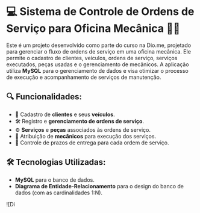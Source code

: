 # 💻 **Sistema de Controle de Ordens de Serviço para Oficina Mecânica** 🚗🔧

Este é um projeto desenvolvido como parte do curso na Dio.me, projetado para gerenciar o fluxo de ordens de serviço em uma oficina mecânica. Ele permite o cadastro de clientes, veículos, ordens de serviço, serviços executados, peças usadas e o gerenciamento de mecânicos. A aplicação utiliza **MySQL** para o gerenciamento de dados e visa otimizar o processo de execução e acompanhamento de serviços de manutenção.

## 🔍 Funcionalidades:
- 👥 Cadastro de **clientes** e seus **veículos**.
- 🛠️ Registro e **gerenciamento de ordens de serviço**.
- ⚙️ **Serviços** e **peças** associados às ordens de serviço.
- 🧰 Atribuição de **mecânicos** para execução dos serviços.
- 📅 Controle de prazos de entrega para cada ordem de serviço.

## 🛠️ Tecnologias Utilizadas:
- **MySQL** para o banco de dados.
- **Diagrama de Entidade-Relacionamento** para o design do banco de dados (com as cardinalidades 1:N).
  
![Di
